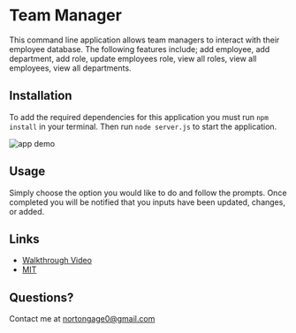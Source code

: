 # Team Manager 

This command line application allows team managers to interact with their employee database. The following features include; add employee, add department, add role, update employees role, view all roles, view all employees, view all departments.
## Installation 

To add the required dependencies for this application you must run ``npm install`` in your terminal. Then run ``node server.js`` to start the application.

![app demo](assets/app.gif)

## Usage 
Simply choose the option you would like to do and follow the prompts. Once completed you will be notified that you inputs have been updated, changes, or added. 

## Links 
- [Walkthrough Video](https://drive.google.com/file/d/1jxTsbLGrHZMxJQSAFpjVeGfwQsUTTVf6/view)
- [MIT](https://opensource.org/license/mit/)

## Questions?
Contact me at nortongage0@gmail.com